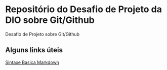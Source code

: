 # Repositório do Desafio de Projeto da DIO sobre Git/Github

Desafio de Projeto sobre Git/Github

## Alguns links úteis
[Sintaxe Basica Markdown](https://www.markdownguide.org/basic-syntax/)
